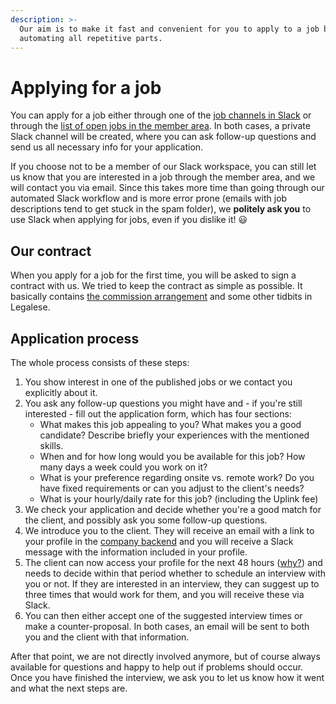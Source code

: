 ```yaml
---
description: >-
  Our aim is to make it fast and convenient for you to apply to a job by
  automating all repetitive parts.
---
```


# Applying for a job

You can apply for a job either through one of the [job channels in Slack](https://kb.uplink.tech/freelancers/our-slack-workspace#job-channels) or through the [list of open jobs in the member area](https://kb.uplink.tech/freelancers/member-area#list-of-open-jobs). In both cases, a private Slack channel will be created, where you can ask follow-up questions and send us all necessary info for your application.

If you choose not to be a member of our Slack workspace, you can still let us know that you are interested in a job through the member area, and we will contact you via email. Since this takes more time than going through our automated Slack workflow and is more error prone \(emails with job descriptions tend to get stuck in the spam folder\), we **politely ask you** to use Slack when applying for jobs, even if you dislike it! 😃

## Our contract

When you apply for a job for the first time, you will be asked to sign a contract with us. We tried to keep the contract as simple as possible. It basically contains [the commission arrangement](https://kb.uplink.tech/freelancers/our-commission) and some other tidbits in Legalese.

## Application process

The whole process consists of these steps:

1. You show interest in one of the published jobs or we contact you explicitly about it.
2. You ask any follow-up questions you might have and - if you're still interested - fill out the application form, which has four sections:
   * What makes this job appealing to you? What makes you a good candidate? Describe briefly your experiences with the mentioned skills.
   * When and for how long would you be available for this job? How many days a week could you work on it?
   * What is your preference regarding onsite vs. remote work? Do you have fixed requirements or can you adjust to the client's needs?
   * What is your hourly/daily rate for this job? \(including the Uplink fee\)
3. We check your application and decide whether you're a good match for the client, and possibly ask you some follow-up questions.
4. We introduce you to the client. They will receive an email with a link to your profile in the [company backend](https://kb.uplink.tech/companies/company-backend) and you will receive a Slack message with the information included in your profile.
5. The client can now access your profile for the next 48 hours \([why?](https://kb.uplink.tech/companies/finding-a-freelancer#why-is-the-time-to-respond-to-a-freelancer-introduction-limited)\) and needs to decide within that period whether to schedule an interview with you or not. If they are interested in an interview, they can suggest up to three times that would work for them, and you will receive these via Slack.
6. You can then either accept one of the suggested interview times or make a counter-proposal. In both cases, an email will be sent to both you and the client with that information.

After that point, we are not directly involved anymore, but of course always available for questions and happy to help out if problems should occur. Once you have finished the interview, we ask you to let us know how it went and what the next steps are.

